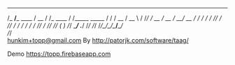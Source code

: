 
  ______               ____  __          __            
 /_  __/___  ____     / __ \/ /_  ____  / /_____  _____
  / / / __ \/ __ \   / /_/ / __ \/ __ \/ __/ __ \/ ___/
 / / / /_/ / /_/ /  / ____/ / / / /_/ / /_/ /_/ (__  ) 
/_/  \____/ .___/  /_/   /_/ /_/\____/\__/\____/____/  
         /_/                          
                    hunkim+topp@gmail.com
                    By http://patorjk.com/software/taag/

Demo https://topp.firebaseapp.com

